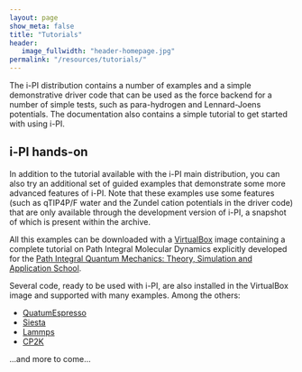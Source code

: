 ```yaml
---
layout: page
show_meta: false
title: "Tutorials"
header:
   image_fullwidth: "header-homepage.jpg"
permalink: "/resources/tutorials/"
---
```


The i-PI distribution contains a number of examples and a simple
demonstrative driver code that can be used as the force backend for a
number of simple tests, such as para-hydrogen and Lennard-Joens
potentials. The documentation also contains a simple tutorial to get
started with using i-PI.


i-PI hands-on
-------------
In addition to the tutorial available with
the i-PI main distribution, you can also try an additional set of
guided examples that demonstrate some more advanced features of
i-PI. Note that these examples use some features (such as qTIP4P/F
water and the Zundel cation potentials in the driver code) that are
only available through the development version of i-PI, a snapshot of
which is present within the archive.

All this examples can be downloaded with a [VirtualBox](/notyet.com)
image containing a complete tutorial on Path Integral Molecular
Dynamics explicitly developed for the
[Path Integral Quantum Mechanics: Theory, Simulation and Application School](https://www.cecam.org/workshop-1314.html).

Several code, ready to be used with i-PI, are also installed in the
VirtualBox image and supported with many examples. Among the others:

  * [QuatumEspresso](http://quantum-espresso.org)
  * [Siesta](http://departments.icmab.es/leem/siesta/)
  * [Lammps](http://lammps.sandia.gov/)
  * [CP2K](https://www.cp2k.org/)

...and more to come...
